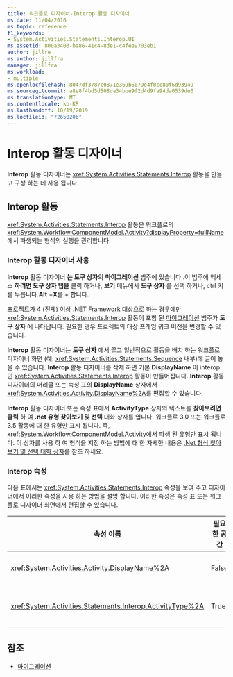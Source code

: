 ```yaml
---
title: 워크플로 디자이너-Interop 활동 디자이너
ms.date: 11/04/2016
ms.topic: reference
f1_keywords:
- System.Activities.Statements.Interop.UI
ms.assetid: 800a3403-ba86-41c4-8de1-c4fee9703eb1
author: jillre
ms.author: jillfra
manager: jillfra
ms.workload:
- multiple
ms.openlocfilehash: 8047df3787c0871e369b6079e4f0cc80f6d93949
ms.sourcegitcommit: a8e8f4bd5d508da34bbe9f2d4d9fa94da0539de0
ms.translationtype: MT
ms.contentlocale: ko-KR
ms.lasthandoff: 10/19/2019
ms.locfileid: "72650206"
---
```

# <a name="interop-activity-designer"></a>Interop 활동 디자이너

**Interop** 활동 디자이너는 <xref:System.Activities.Statements.Interop> 활동을 만들고 구성 하는 데 사용 됩니다.

## <a name="the-interop-activity"></a>Interop 활동

<xref:System.Activities.Statements.Interop> 활동은 워크플로의 <xref:System.Workflow.ComponentModel.Activity?displayProperty=fullName>에서 파생되는 형식의 실행을 관리합니다.

### <a name="use-the-interop-activity-designer"></a>Interop 활동 디자이너 사용

**Interop** 활동 디자이너 **는 도구 상자**의 **마이그레이션** 범주에 있습니다 .이 범주에 액세스 **하려면 도구 상자 탭을** 클릭 하거나, **보기** 메뉴에서 **도구 상자** 를 선택 하거나, ctrl 키를 누릅니다.**Alt** +**X**를 + 합니다.

프로젝트가 4 (전체) 이상 .NET Framework 대상으로 하는 경우에만 <xref:System.Activities.Statements.Interop> 활동이 포함 된 [마이그레이션](../workflow-designer/migration-activity-designers.md) 범주가 **도구 상자** 에 나타납니다. 필요한 경우 프로젝트의 대상 프레임 워크 버전을 변경할 수 있습니다.

**Interop** 활동 디자이너는 **도구 상자** 에서 끌고 일반적으로 활동을 배치 하는 워크플로 디자이너 화면 (예: <xref:System.Activities.Statements.Sequence> 내부)에 끌어 놓을 수 있습니다. **Interop** 활동 디자이너를 삭제 하면 기본 **DisplayName** 이 interop 인 <xref:System.Activities.Statements.Interop> 활동이 만들어집니다. **Interop** 활동 디자이너의 머리글 또는 속성 표의 **DisplayName** 상자에서 <xref:System.Activities.Activity.DisplayName%2A>를 편집할 수 있습니다.

**Interop** 활동 디자이너 또는 속성 표에서 **ActivityType** 상자의 텍스트를 **찾아보려면 클릭** 하 여 **.net 유형 찾아보기 및 선택** 대화 상자를 엽니다. 워크플로 3.0 또는 워크플로 3.5 활동에 대 한 유형만 표시 됩니다. 즉, <xref:System.Workflow.ComponentModel.Activity>에서 파생 된 유형만 표시 됩니다. 이 상자를 사용 하 여 형식을 지정 하는 방법에 대 한 자세한 내용은 [.Net 형식 찾아보기 및 선택 대화 상자](../workflow-designer/browse-and-select-a-dotnet-type-dialog-box.md)를 참조 하세요.

### <a name="the-interop-properties"></a>Interop 속성

다음 표에서는 <xref:System.Activities.Statements.Interop> 속성을 보여 주고 디자이너에서 이러한 속성을 사용 하는 방법을 설명 합니다. 이러한 속성은 속성 표 또는 워크플로 디자이너 화면에서 편집할 수 있습니다.

|속성 이름|필요한 공간|사용 현황|
|-|--------------|-|
|<xref:System.Activities.Activity.DisplayName%2A>|False|<xref:System.Activities.Statements.Interop> 활동의 이름입니다. 기본값은 **Interop**입니다. 표시 이름은 필수는 아니지만 하나를 제공 하는 것이 좋습니다.|
|<xref:System.Activities.Statements.Interop.ActivityType%2A>|True|<xref:System.Activities.Statements.Interop> 활동에 포함된 활동의 형식을 지정합니다. 지정된 이 형식은 <xref:System.Workflow.ComponentModel.Activity>에서 파생된 것이어야 합니다.|

## <a name="see-also"></a>참조

- [마이그레이션](../workflow-designer/migration-activity-designers.md)